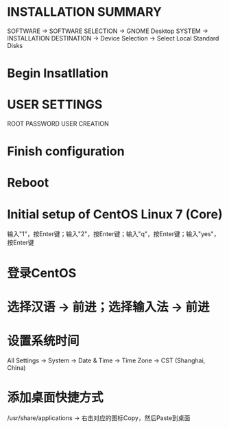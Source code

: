 # INSTALLATION SUMMARY
SOFTWARE -> SOFTWARE SELECTION -> GNOME Desktop
SYSTEM -> INSTALLATION DESTINATION -> Device Selection -> Select Local Standard Disks

# Begin Insatllation

# USER SETTINGS
ROOT PASSWORD
USER CREATION

# Finish configuration

# Reboot

# Initial setup of CentOS Linux 7 (Core)
输入"1"，按Enter键；输入"2"，按Enter键；输入"q"，按Enter键；输入"yes"，按Enter键

# 登录CentOS

# 选择汉语 -> 前进；选择输入法 -> 前进

# 设置系统时间
All Settings -> System -> Date & Time -> Time Zone -> CST (Shanghai, China)

# 添加桌面快捷方式
/usr/share/applications -> 右击对应的图标Copy，然后Paste到桌面
